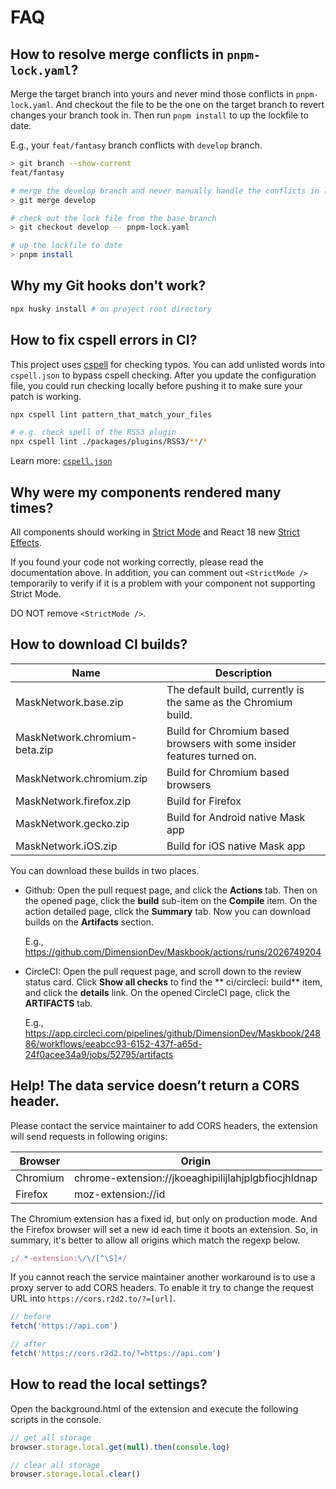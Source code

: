 # FAQ

## How to resolve merge conflicts in `pnpm-lock.yaml`?

Merge the target branch into yours and never mind those conflicts in `pnpm-lock.yaml`. And checkout the file to be the one on the target branch to revert changes your branch took in. Then run `pnpm install` to up the lockfile to date.

E.g., your `feat/fantasy` branch conflicts with `develop` branch.

```bash
> git branch --show-current
feat/fantasy

# merge the develop branch and never manually handle the conflicts in lock file
> git merge develop

# check out the lock file from the base branch
> git checkout develop -- pnpm-lock.yaml

# up the lockfile to date
> pnpm install
```

## Why my Git hooks don't work?

```bash
npx husky install # on project root directory
```

## How to fix cspell errors in CI?

This project uses [cspell](https://github.com/streetsidesoftware/cspell) for checking typos. You can add unlisted words into `cspell.json` to bypass cspell checking. After you update the configuration file, you could run checking locally before pushing it to make sure your patch is working.

```bash
npx cspell lint pattern_that_match_your_files

# e.g. check spell of the RSS3 plugin
npx cspell lint ./packages/plugins/RSS3/**/*
```

Learn more: [`cspell.json`](https://cspell.org/configuration/#cspelljson)

## Why were my components rendered many times?

All components should working in [Strict Mode](https://reactjs.org/docs/strict-mode.html) and React 18 new [Strict Effects](https://github.com/reactwg/react-18/discussions/19).

If you found your code not working correctly, please read the documentation above. In addition, you can comment out `<StrictMode />` temporarily to verify if it is a problem with your component not supporting Strict Mode.

DO NOT remove `<StrictMode />`.

## How to download CI builds?

| Name                          | Description                                                             |
| ----------------------------- | ----------------------------------------------------------------------- |
| MaskNetwork.base.zip          | The default build, currently is the same as the Chromium build.         |
| MaskNetwork.chromium-beta.zip | Build for Chromium based browsers with some insider features turned on. |
| MaskNetwork.chromium.zip      | Build for Chromium based browsers                                       |
| MaskNetwork.firefox.zip       | Build for Firefox                                                       |
| MaskNetwork.gecko.zip         | Build for Android native Mask app                                       |
| MaskNetwork.iOS.zip           | Build for iOS native Mask app                                           |

You can download these builds in two places.

- Github: Open the pull request page, and click the **Actions** tab. Then on the opened page, click the **build** sub-item on the **Compile** item. On the action detailed page, click the **Summary** tab. Now you can download builds on the **Artifacts** section.

  E.g., <https://github.com/DimensionDev/Maskbook/actions/runs/2026749204>

- CircleCI: Open the pull request page, and scroll down to the review status card. Click **Show all checks** to find the **
  ci/circleci: build** item, and click the **details** link. On the opened CircleCI page, click the **ARTIFACTS** tab.

  E.g., <https://app.circleci.com/pipelines/github/DimensionDev/Maskbook/24886/workflows/eeabcc93-6152-437f-a65d-24f0acee34a9/jobs/52795/artifacts>

## Help! The data service doesn’t return a CORS header.

Please contact the service maintainer to add CORS headers, the extension will send requests in following origins:

| Browser  | Origin                                              |
| -------- | --------------------------------------------------- |
| Chromium | chrome-extension://jkoeaghipilijlahjplgbfiocjhldnap |
| Firefox  | moz-extension://id                                  |

The Chromium extension has a fixed id, but only on production mode. And the Firefox browser will set a new id each time it boots an extension. So, in summary, it's better to allow all origins which match the regexp below.

```ts
;/.*-extension:\/\/[^\S]+/
```

If you cannot reach the service maintainer another workaround is to use a proxy server to add CORS headers. To enable it try to change the request URL into `https://cors.r2d2.to/?=[url]`.

```ts
// before
fetch('https://api.com')

// after
fetch('https://cors.r2d2.to/?=https://api.com')
```

## How to read the local settings?

Open the background.html of the extension and execute the following scripts in the console.

```ts
// get all storage
browser.storage.local.get(null).then(console.log)

// clear all storage
browser.storage.local.clear()
```
